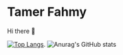 # Tamer Fahmy

Hi there 👋

[![Top Langs](https://github-readme-stats.vercel.app/api/top-langs/?username=tamerfahmy&layout=compact)](https://github.com/tamerfahmy/github-readme-stats). ![Anurag's GitHub stats](https://github-readme-stats.vercel.app/api?username=tamerfahmy&show_icons=true&count_private=true&hide=contribs)
